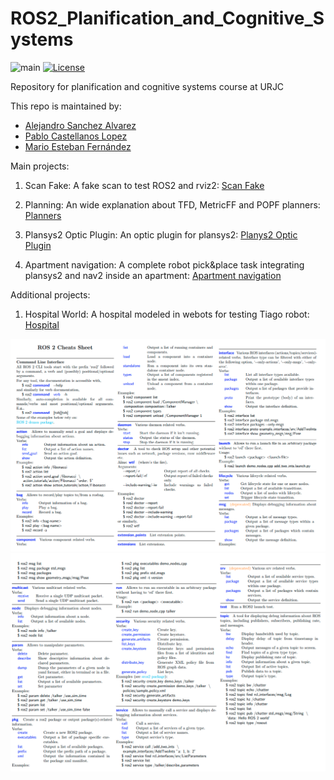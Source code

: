 # ROS2_Planification_and_Cognitive_Systems

![main](https://github.com/P4B5/ROS2_Planification_and_Cognitive_Systems/workflows/main/badge.svg)
[![License](https://img.shields.io/badge/License-Apache%202.0-blue.svg)](https://opensource.org/licenses/Apache-2.0)

Repository for planification and cognitive systems course at URJC


This repo is maintained by:

- [Alejandro Sanchez Alvarez](https://github.com/alexs2900)
- [Pablo Castellanos Lopez](https://github.com/P4B5)
- [Mario Esteban Fernández](https://github.com/marioesteban11)

Main projects:

1. Scan Fake: A fake scan to test ROS2 and rviz2: [Scan Fake](https://github.com/P4B5/ROS2_Planification_and_Cognitive_Systems/tree/main/scan_fake)

2. Planning: An wide explanation about TFD, MetricFF and POPF planners: [Planners](https://github.com/P4B5/ROS2_Planification_and_Cognitive_Systems/tree/main/planning)

3. Plansys2 Optic Plugin: An optic plugin for plansys2:  [Planys2 Optic Plugin](https://github.com/P4B5/plansys2_optic_plugin)

4. Apartment navigation: A complete robot pick&place task integrating plansys2 and nav2 inside an apartment: [Apartment navigation](https://github.com/P4B5/ROS2_Planification_and_Cognitive_Systems/tree/main/apartment_actions)


Additional projects:

1. Hospital World: A hospital modeled in webots for testing Tiago robot: [Hospital](https://github.com/P4B5/hospital_webots)


![cheatsheet1](./docs/ros2_cheatsheet_1.png)
![cheatsheet2](./docs/ros2_cheatsheet_2.png)
